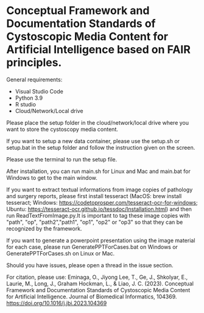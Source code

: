 # Conceptual Framework and Documentation Standards of Cystoscopic Media Content for Artificial Intelligence based on FAIR principles.

General requirements:</br>
- Visual Studio Code
- Python 3.9
- R studio
- Cloud/Network/Local drive

Please place the setup folder in the cloud/network/local drive where you want to store the cystoscopy media content.

If you want to setup a new data container, please use the setup.sh or setup.bat in the setup folder and follow the instruction given on the screen.
 
Please use the terminal to run the setup file.

After installation, you can run main.sh for Linux and Mac and main.bat for Windows to get to the main window.

If you want to extract textual informations from image copies of pathology and surgery reports, please first install tesseract (MacOS: brew install tesseract; Windows: https://codetoprosper.com/tesseract-ocr-for-windows; Ubuntu: https://tesseract-ocr.github.io/tessdoc/Installation.html) and then run ReadTextFromImage.py.It is important to tag these image copies with "path", "op", "path2","path1", "op1", "op2" or "op3" so that they can be recognized by the framework.

If you want to generate a powerpoint presentation using the image material for each case, please run GeneratePPTForCases.bat on Windows or GeneratePPTForCases.sh on Linux or Mac.

Should you have issues, please open a thread in the issue section.

For citation, please use:
Eminaga, O., Jiyong Lee, T., Ge, J., Shkolyar, E., Laurie, M., Long, J., Graham Hockman, L., & Liao, J. C. (2023). Conceptual Framework and Documentation Standards of Cystoscopic Media Content for Artificial Intelligence. Journal of Biomedical Informatics, 104369. https://doi.org/10.1016/j.jbi.2023.104369
